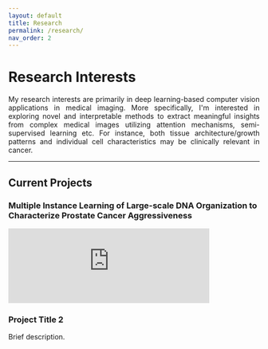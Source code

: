 ```yaml
---
layout: default
title: Research
permalink: /research/
nav_order: 2
---
```


# Research Interests

<p style = 'text-align: justify;'>
My research interests are primarily in deep learning-based computer vision applications in medical imaging. 
More specifically, I'm interested in exploring novel and interpretable methods to extract meaningful insights 
from complex medical images utilizing attention mechanisms, semi-supervised learning etc. 
For instance, both tissue architecture/growth patterns and individual cell characteristics may be clinically relevant in cancer. 
</p>

---

## Current Projects
### Multiple Instance Learning of Large-scale DNA Organization to Characterize Prostate Cancer Aggressiveness
<a href = 'https://fuminaba.github.io/assets/[2025](Jun19) EACR-Poster-Fumi.pdf' target = '_blank'>
<embed src='https://fuminaba.github.io/assets/[2025](Jun19) EACR-Poster-Fumi.pdf' width='80%'/>
</a>

### Project Title 2
Brief description.